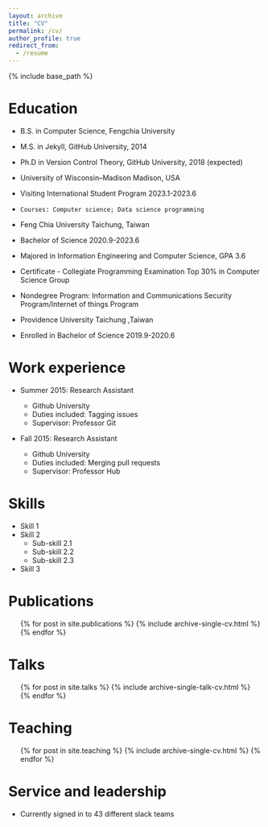 ```yaml
---
layout: archive
title: "CV"
permalink: /cv/
author_profile: true
redirect_from:
  - /resume
---
```


{% include base_path %}

Education
======
* B.S. in Computer Science, Fengchia University
* M.S. in Jekyll, GitHub University, 2014
* Ph.D in Version Control Theory, GitHub University, 2018 (expected)

* University of Wisconsin–Madison Madison, USA
* Visiting International Student Program 2023.1-2023.6
*     Courses: Computer science; Data science programming

* Feng Chia University Taichung, Taiwan
* Bachelor of Science 2020.9-2023.6
*   Majored in Information Engineering and Computer Science, GPA 3.6
*   Certificate - Collegiate Programming Examination Top 30% in Computer Science Group
*   Nondegree Program: Information and Communications Security Program/Internet of things Program

* Providence University Taichung ,Taiwan
* Enrolled in Bachelor of Science 2019.9-2020.6




Work experience
======
* Summer 2015: Research Assistant
  * Github University
  * Duties included: Tagging issues
  * Supervisor: Professor Git

* Fall 2015: Research Assistant
  * Github University
  * Duties included: Merging pull requests
  * Supervisor: Professor Hub
  
Skills
======
* Skill 1
* Skill 2
  * Sub-skill 2.1
  * Sub-skill 2.2
  * Sub-skill 2.3
* Skill 3

Publications
======
  <ul>{% for post in site.publications %}
    {% include archive-single-cv.html %}
  {% endfor %}</ul>
  
Talks
======
  <ul>{% for post in site.talks %}
    {% include archive-single-talk-cv.html %}
  {% endfor %}</ul>
  
Teaching
======
  <ul>{% for post in site.teaching %}
    {% include archive-single-cv.html %}
  {% endfor %}</ul>
  
Service and leadership
======
* Currently signed in to 43 different slack teams

